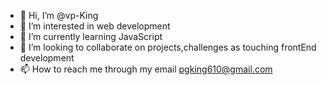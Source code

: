 - 👋 Hi, I’m @vp-King
- 👀 I’m interested in web development 
- 🌱 I’m currently learning JavaScript
- 💞️ I’m looking to collaborate on projects,challenges as touching frontEnd development
- 📫 How to reach me through my email pgking610@gmail.com

<!---
vp-King/vp-King is a ✨ special ✨ repository because its `README.md` (this file) appears on your GitHub profile.
You can click the Preview link to take a look at your changes.
--->
